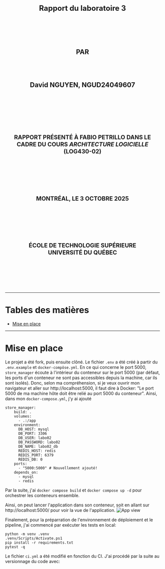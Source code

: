 <!-- Page de présentation -->
<div align="center">

<!-- Titre du document (18 pts) -->
<center>
<h1 style="font-size:18pt;">
Rapport du laboratoire 3
</h1>
</center>

<!-- 4 retours à interligne simple (18 pts) -->
<br>
<br>
<br>
<br>

<!-- (16 pts) -->
<center>
<h2 style="font-size:16pt;">
PAR
</h2>
</center>

<!-- 2 retours à interligne simple (16 pts) -->
<br>
<br>

<!-- Prénom et NOM DE FAMILLE, CODE PERMANENT (16 pts) -->
<center>
<h2 style="font-size:16pt;">
David NGUYEN, NGUD24049607
</h2>
</center>

<!-- 6* retours à interligne simple (16 pts) -->
<!-- * Devrait être 5 retours -->
<br>
<br>
<br>
<br>
<br>
<br>

<!-- Note de présentation (14 pts) -->
<center>
<h3 style="font-size:14pt;">
RAPPORT PRÉSENTÉ À FABIO PETRILLO DANS LE CADRE DU COURS <em>ARCHITECTURE LOGICIELLE</em> (LOG430-02)
</h3>
</center>

<!-- 5 retours à interligne simple (14 pts) -->
<br>
<br>
<br>
<br>
<br>

<!-- Date de remise (14 pts) -->
<center>
<h3 style="font-size:14pt;">
MONTRÉAL, LE 3 OCTOBRE 2025
</h3>
</center>

<!-- 5 retours à interligne simple (14 pts) -->
<br>
<br>
<br>
<br>
<br>

<!-- Date de présentation (14 pts) -->
<center>
<h3 style="font-size:14pt;">
ÉCOLE DE TECHNOLOGIE SUPÉRIEURE<br>
UNIVERSITÉ DU QUÉBEC
</h3>
</center>

<!-- 5 retours à interligne simple (14 pts) -->
<br>
<br>
<br>
<br>
<br>

</div>  


---  
<h1> Tables des matières </h1>

- [Mise en place](#mise-en-place)

---

# Mise en place
Le projet a été fork, puis ensuite clôné. Le fichier `.env` a été créé à partir du `.env.example` et `docker-compôse.yml`. En ce qui concerne le port 5000, `store_manager` écoute à l'intérieur du conteneur sur le port 5000 (par défaut, les ports d'un conteneur ne sont pas accessibles depuis la machine, car ils sont isolés). Donc, selon ma compréhension, si je veux ouvrir mon navigateur et aller sur http://localhost:5000, il faut dire à Docker: "Le port 5000 de ma machine hôte doit être relié au port 5000 du conteneur". Ainsi, dans mon `docker-compose.yml`, j'y ai ajouté  
```
store_manager:
    build: .
    volumes:
      - .:/app
    environment:
      DB_HOST: mysql        
      DB_PORT: 3306
      DB_USER: labo02
      DB_PASSWORD: labo02
      DB_NAME: labo02_db
      REDIS_HOST: redis
      REDIS_PORT: 6379
      REDIS_DB: 0
    ports:
      - "5000:5000" # Nouvellement ajouté!
    depends_on:
      - mysql
      - redis
```
Par la suite, j'ai `docker compose build` et `docker compose up -d` pour orchestrer les conteneurs ensemble.

Ainsi, on peut lancer l'application dans son conteneur, soit en allant sur http://localhost:5000/ pour voir la vue de l'application. ![App view](app_view.png)

Finalement, pour la préparration de l'environnement de déploiement et le pipeline, j'ai commencé par exécuter les tests en local:
```
python -m venv .venv
.venv/Scripts/Activate.ps1
pip install -r requirements.txt
pytest -q
```

Le fichier `ci.yml` a été modifié en fonction du CI. J'ai procédé par la suite au versionnage du code avec:
